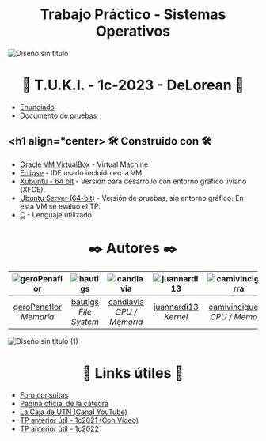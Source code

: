 # <h1 align="center"> Trabajo Práctico - Sistemas Operativos </h1>

![Diseño sin título](https://github.com/sisoputnfrba/tp-2023-1c-DeLorean/assets/102627173/4578aafa-21eb-4d5e-96aa-9c8bead3515f)

##  <h1 align="center"> 📝 T.U.K.I. - 1c-2023 - DeLorean 📝 </h1>

* [Enunciado](https://docs.google.com/document/d/1orfThJsPmMx5uPzbY3wClGhqX8jASMOCUMlWnYAr7cA/edit)
* [Documento de pruebas](https://docs.google.com/document/d/1MNalaTCB95qGO8q3rlR7VVCQqv3VLP3oeYxBgXgBy5g/edit)

## <h1 align="center> 🛠️ Construido con 🛠️ </h1>

* [Oracle VM VirtualBox](https://www.virtualbox.org/wiki/Downloads) - Virtual Machine
* [Eclipse](https://www.eclipse.org/downloads/)  - IDE usado incluído en la VM
* [Xubuntu - 64 bit](https://drive.google.com/drive/folders/1ASZjI4HsAKDZNgNJ-owhZA2GAJ8Rsqjr) - Versión para desarrollo con entorno gráfico liviano (XFCE).
* [Ubuntu Server (64-bit)](https://drive.google.com/drive/folders/1Pn1SveTGkEVfcc7dYAr1Wc10ftEe8E0J) - Versión de pruebas, sin entorno gráfico. En esta VM se evaluó el TP.
* [C]() - Lenguaje utilizado

## <h1 align="center"> ✒️ Autores ✒️ </h1>

| ![geroPenaflor](https://avatars.githubusercontent.com/u/102915702?v=4) | ![bautigs](https://avatars.githubusercontent.com/u/102747012?v=4) | ![candlavia](https://avatars.githubusercontent.com/u/102686872?v=4) | ![juannardi13](https://github.com/sisoputnfrba/tp-2023-1c-DeLorean/assets/102627173/1e079ed2-58b4-44df-ad6c-6a2a3f00dcbd) | ![camivinciguerra](https://avatars.githubusercontent.com/u/83617190?v=4) |
|:-------------------------------------:|:-------------------------------------:|:-------------------------------------:|:-------------------------------------:|:-------------------------------------:|
| [geroPenaflor](https://github.com/geroPenaflor) <br> _Memoria_ | [bautigs](https://github.com/bautigs) <br> _File System_ | [candlavia](https://github.com/candlavia) <br> _CPU / Memoria_ | [juannardi13](https://github.com/juannardi13) <br> _Kernel_ | [camivinciguerra](https://github.com/camivinciguerra) <br> _CPU / Memoria_ |

![Diseño sin título (1)](https://github.com/sisoputnfrba/tp-2023-1c-DeLorean/assets/102627173/eb84589f-43e2-405d-8468-d3128628359c)

## <h1 align="center"> 🎁 Links útiles 🎁 </h1>

* [Foro consultas](https://github.com/sisoputnfrba/foro)
* [Página oficial de la cátedra](https://docs.utnso.com.ar)
* [La Caja de UTN (Canal YouTube)](https://www.youtube.com/@lacajadeutn8586)
* [TP anterior útil - 1c2021 (Con Video)](https://www.youtube.com/watch?v=dVWEKj9p5gE)
* [TP anterior útil - 1c2022](https://github.com/EspositoLucas/TP-SO-1c2022)
